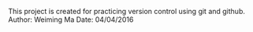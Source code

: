 This project is created for practicing version control using git and github.
Author: Weiming Ma
Date: 04/04/2016
